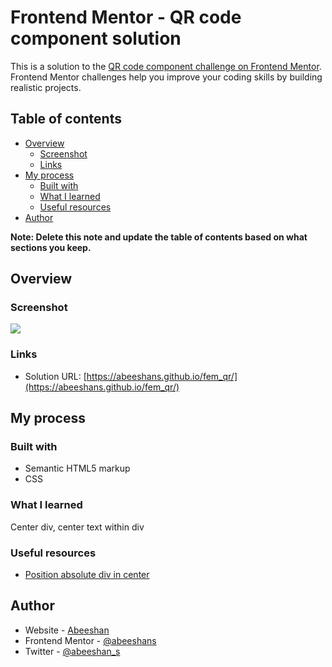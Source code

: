 # Frontend Mentor - QR code component solution

This is a solution to the [QR code component challenge on Frontend Mentor](https://www.frontendmentor.io/challenges/qr-code-component-iux_sIO_H). Frontend Mentor challenges help you improve your coding skills by building realistic projects. 

## Table of contents

- [Overview](#overview)
  - [Screenshot](#screenshot)
  - [Links](#links)
- [My process](#my-process)
  - [Built with](#built-with)
  - [What I learned](#what-i-learned)
  - [Useful resources](#useful-resources)
- [Author](#author)

**Note: Delete this note and update the table of contents based on what sections you keep.**

## Overview

### Screenshot

![](.images/screenshot.png)

### Links

- Solution URL: [https://abeeshans.github.io/fem_qr/](https://abeeshans.github.io/fem_qr/)

## My process

### Built with

- Semantic HTML5 markup
- CSS


### What I learned

Center div, center text within div

### Useful resources

- [Position absolute div in center](https://stackoverflow.com/questions/4463308/position-absolute-div-in-center-of-screen-view)

## Author

- Website - [Abeeshan](https://abeeshans.github.io)
- Frontend Mentor - [@abeeshans](https://www.frontendmentor.io/profile/abeeshans)
- Twitter - [@abeeshan_s](https://www.twitter.com/abeeshan_s)
